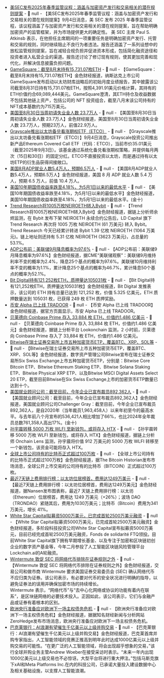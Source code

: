 - [美SEC发布2025年春季监管议程：涵盖与加密资产发行和交易相关的潜在规则提案](https://www.sec.gov/newsroom/speeches-statements/atkins-2025-regulatory-agenda-090425) - 📰 null - 【美SEC发布2025年春季监管议程：涵盖与加密资产发行和交易相关的潜在规则提案】9月4日消息，美 SEC 发布 2025 年春季监管议程，该议程涵盖了与加密资产发行和交易相关的潜在规则提案，旨在帮助明确加密资产的监管框架，并为市场提供更大的确定性。 
美 SEC 主席 Paul S. Atkinsb 表示，在他担任主席期间的一项重要任务是明确加密资产发行、托管和交易的规则，同时继续阻止不良行为者违法。报告还涵盖了一系列设想中的放松监管规则提案，旨在减轻合规负担并促进资本形成，包括简化融资途径和投资者进入私营企业的渠道。报告还讨论了修订现有规则，使其更加完善和现代化，并解决信息披露负担问题。
- [GameSquare：截至8月末持有15,731.07枚ETH](https://www.prnewswire.com/news-releases/gamesquare-announces-initial-onchain-yield-for-august-2025-of-approximately-8-or-5-4-million-annualized-302545848.html) - 📰 null - 【GameSquare：截至8月末持有15,731.07枚ETH】金色财经报道，纳斯达克上市公司GameSquare发布启动以太坊财库战略后的初始月度业绩报告，其中披露该公司截至8月31日持有15,731.07枚ETH，按照4,391.91美元价格计算，其持有的ETH价值约合69,089,444美元。GameSquare澄清，其ETH持仓及收益数据不包括其他链上资产，包括公司的 NFT 投资组合，截至八月末该公司持有的NFT成本基数约为715万美元。
- [美国至8月30日当周初请失业金人数 23.7万人]() - 📰 null - 【美国至8月30日当周初请失业金人数 23.7万人】金色财经报道，美国至8月30日当周初请失业金人数 23.7万人，预期23万人，前值22.9万人。
- [Grayscale推出以太坊备兑看涨期权ETF（ETCO）](https://etfs.grayscale.com/etco) - 📰 null - 【Grayscale推出以太坊备兑看涨期权ETF（ETCO）】9月4日消息，Grayscale投资公司推出新产品Ethereum Covered Call ETF（代码：ETCO），当前市价35.01美元（截至2025年9月3日）。该基金通过系统化备兑看涨期权策略，并提供每月两次（15日和30日）的固定分红。ETCO不直接投资以太坊，而是通过持有以太坊ETP的衍生品获得间接敞口。
- [美国8月ADP就业人数5.4万人，预期6.5万人]() - 📰 null - 【美国8月ADP就业人数5.4万人，预期6.5万人】金色财经报道，美国 8 月 ADP 就业人数 5.4 万人，预期 6.5 万人，前值 10.4 万人。
- [美国10年期国债收益率跌至4.18%，为5月1日以来的最低水平]() - 📰 null - 【美国10年期国债收益率跌至4.18%，为5月1日以来的最低水平】金色财经报道，美国10年期国债收益率跌至4.18%，为5月1日以来的最低水平。(金十)
- [Trend Research将1005万枚NEIROETH转入Bybit](https://x.com/EmberCN/status/1963573837544788156) - 📰 null - 【Trend Research将1005万枚NEIROETH转入Bybit】金色财经报道，据链上分析师余烬监测，在 Bybit 发布下架 NEIROETH 永续合约公告后，LD Capital 旗下 Trend Research 再次将 1005 万枚 NEIROETH (61 万美元) 转入 Bybit。 
Trend Research 今天已经累计转进 Bybit  1.39 亿枚 NEIROETH (1064 万美元)。链上地址则还持有 5.31 亿枚 NEIROETH (3623 万美元)，占总量的 53.1%。
- [ADP公布前：美联储9月降息概率为97.6%]() - 📰 null - 【ADP公布前：美联储9月降息概率为97.6%】金色财经报道，据CME“美联储观察”：美联储9月维持利率不变的概率为2.4%，降息25个基点的概率为97.6%。美联储10月维持利率不变的概率为1.1%，累计降息25个基点的概率为46.7%，累计降息50个基点的概率为52.1%。
- [Bit Digital持有121,252枚ETH，质押量达105031枚](https://x.com/BitDigital_BTBT/status/1963573681348640938) - 📰 null - 【Bit Digital持有121,252枚ETH，质押量达105031枚】金色财经报道，Bit Digital 发推表示，该公司的 ETH 持有总量已达到 121,252 枚，价值 5.325 亿美元，ETH 质押数量达到 105031 枚，已获得 249 枚 ETH 质押奖励。
- [币安 Alpha 已上线 TRADOOR]() - 📰 null - 【币安 Alpha 已上线 TRADOOR】金色财经报道，据官方页面显示，币安 Alpha 已上线 TRADOOR。
- [贝莱德向 Coinbase Prime 存入 33,884 枚 ETH，价值约1.486 亿美元](https://x.com/lookonchain/status/1963571197372735946) - 📰 null - 【贝莱德向 Coinbase Prime 存入 33,884 枚 ETH，价值约1.486 亿美元】金色财经报道，据链上分析平台 Lookonchain 监测，2 小时前，贝莱德向 Coinbase Prime 存入了 33,884 枚 ETH，价值约1.486 亿美元。
- [Bitwise在瑞士证券交易所上市五种加密货币ETP，覆盖BTC、XRP、SOL等](https://www.globenewswire.com/news-release/2025/09/04/3144208/0/en/Bitwise-expands-access-to-its-products-in-Swiss-markets-listing-five-flagship-ETPs-on-Six-Swiss-Exchange.html) - 📰 null - 【Bitwise在瑞士证券交易所上市五种加密货币ETP，覆盖BTC、XRP、SOL等】金色财经报道，数字资产管理公司Bitwise宣布在瑞士证券交易所Six Swiss Exchange上市五种加密货币ETP，分别是：Bitwise Core Bitcoin ETP、Bitwise Ethereum Staking ETP、Bitwise Solana Staking ETP、Bitwise Physical XRP ETP、以及Bitwise MSCI Digital Assets Select 20 ETP，截至目前Bitwise在Six Swiss Exchange上市的加密货币ETP数量已达到十个。
- [美国就业顾问公司：截至目前，今年企业已宣布裁员892,362人]() - 📰 null - 【美国就业顾问公司：截至目前，今年企业已宣布裁员892,362人】金色财经报道，美国就业顾问公司Challenger Gray：截至目前，今年企业已宣布裁员892,362人，是自2020年（当年裁员1,963,458人）以来年初至今的最高水平。与去年前八个月宣布的536,421人相比增加了66%，也比2024年全年裁员总数761,358人高出17%。(金十)
- [孙宇晨转移 5000 万枚 WLFI 至新钱包，或将存入 HTX](https://x.com/OnchainLens/status/1963567020206862519) - 📰 null - 【孙宇晨转移 5000 万枚 WLFI 至新钱包，或将存入 HTX】金色财经报道，据链上分析师 Onchain Lens 监测，孙宇晨将价值 912 万美元的 5000 万枚 WLFI 转移至一个新钱包，该资金可能将存入 HTX。
- [全球上市公司持有的比特币正式超过100万枚]() - 📰 null - 【全球上市公司持有的比特币正式超过100万枚】金色财经报道，据The Bitcoin Historian发布市场消息，全球公开上市交易的公司持有的比特币（BITCOIN）正式超过100万枚。
- [最近7天链上费用排行榜：以太坊位居榜首，费用达1249万美元]() - 📰 null - 【最近7天链上费用排行榜：以太坊位居榜首，费用达1249万美元】金色财经报道，据Nansen发布图表称，最近7 天链上费用排行榜：以太坊（Ethereum）位居榜首，费用达 1249 万美元（+26%）；波场 DAO（TRONDAO）紧随其后，费用为1030万美元；比特币（Bitcoin）费用为341万美元，增长 41%。
- [White Star Capital拟募资5000万美元，已完成首轮2500万美元融资](https://www.prnewswire.com/news-releases/white-star-capital-completes-first-close-of-new-50m-north-american-seed-fund-302545760.html) - 📰 null - 【White Star Capital拟募资5000万美元，已完成首轮2500万美元融资】金色财经报道，多阶段科技投资公司White Star Capital宣布拟募资5000万美元，目前已经完成首轮2500万美元融资，Fonds de solidarité FTQ领投。目前White Star Capital旗下拥有早期增长基金、以及专注于加密和区块链初创企业的数字资产基金等，今年二月参投了人工智能区块链风险管理平台Lockchain.ai的A轮融资。
- [Wintermute 敦促 SEC 将网络代币排除在证券规则之外](https://cointelegraph.com/news/wintermute-sec-network-tokens-not-securities) - 📰 null - 【Wintermute 敦促 SEC 将网络代币排除在证券规则之外】金色财经报道，交易公司和做市商 Wintermute 要求美国证券交易委员会 (SEC) 确认网络代币不应归类为证券。该公司表示，有必要对代币的安全状况进行明确的指导，以避免证券法的误用并确保加密市场的持续增长。  
Wintermute 表示，“网络代币”与“去中心化网络或协议的功能有着内在联系”，是区块链网络的必要技术投入。正因如此，该公司表示，它们与金融产品或证券有着根本的区别。
- [欧洲央行准备应对欧洲下一场主权债务危机]() - 📰 null - 【欧洲央行准备应对欧洲下一场主权债务危机】金色财经报道，据据知名财经新闻与分析网站ZeroHedge发布市场消息，欧洲央行准备应对欧洲下一场主权债务危机。
- [巴克莱银行：AI浪潮有望催生千亿美元以上级并购交易]() - 📰 null - 【巴克莱银行：AI浪潮有望催生千亿美元以上级并购交易】金色财经报道，巴克莱首席并购专家指出，人工智能领域的竞赛正推高到明年此时达成1000亿美元以上级并购交易的可能性。“在更广泛的人工智能领域，将会出现超乎想象的交易，”该行全球并购业务主管Andrew Woeber在接受采访时表示。“未来一年内出现1000亿美元以上级交易也不必惊讶。大型平台将进行重大押注。”包括马斯克旗下xAI和Meta Platforms Inc.在内的科技公司，已承诺大量投入建设数据中心及相关基础设施，以支撑人工智能浪潮。
